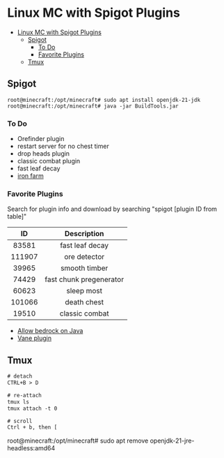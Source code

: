 # Linux MC with Spigot Plugins

- [Linux MC with Spigot Plugins](#linux-mc-with-spigot-plugins)
  - [Spigot](#spigot)
    - [To Do](#to-do)
    - [Favorite Plugins](#favorite-plugins)
  - [Tmux](#tmux)

## Spigot

```shell
root@minecraft:/opt/minecraft# sudo apt install openjdk-21-jdk
root@minecraft:/opt/minecraft# java -jar BuildTools.jar
```

### To Do

- Orefinder plugin
- restart server for no chest timer
- drop heads plugin
- classic combat plugin
- fast leaf decay
- [iron farm](https://www.youtube.com/watch?v=-oYyJ6jfSPU)

### Favorite Plugins

Search for plugin info and download by searching "spigot [plugin ID from table]"

|   ID   |       Description       |
| :----: | :---------------------: |
| 83581  |     fast leaf decay     |
| 111907 |      ore detector       |
| 39965  |      smooth timber      |
| 74429  | fast chunk pregenerator |
| 60623  |       sleep most        |
| 101066 |       death chest       |
| 19510  |     classic combat      |

- [Allow bedrock on Java](https://geysermc.org/)
- [Vane plugin](https://oddlama.github.io/vane/)

## Tmux

```txt
# detach
CTRL+B > D

# re-attach
tmux ls
tmux attach -t 0

# scroll
Ctrl + b, then [
```

root@minecraft:/opt/minecraft# sudo apt remove openjdk-21-jre-headless:amd64
